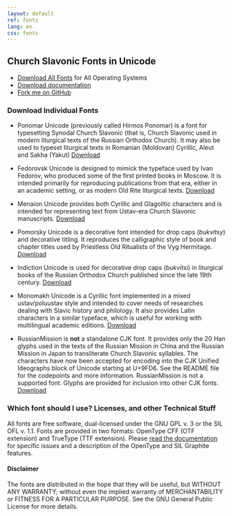 ```yaml
---
layout: default
ref: fonts
lang: en
css: fonts
---
```

## Church Slavonic Fonts in Unicode

* [Download All Fonts](http://www.ponomar.net/files/fonts-churchslavonic.zip) for All Operating Systems
* [Download documentation](http://www.ponomar.net/files/fonts-churchslavonic.pdf)
* [Fork me on GitHub](https://github.com/typiconman/fonts-cu)

### Download Individual Fonts

* Ponomar Unicode (previously called Hirmos Ponomar) is a font for typesetting Synodal Church Slavonic (that is, Church Slavonic used in modern 
  liturgical texts of the Russian Orthodox Church). 
  It may also be used to typeset liturgical texts in Romanian (Moldovan) Cyrillic, Aleut and Sakha (Yakut)
  [Download](http://www.ponomar.net/files/PonomarUnicode.zip)

* Fedorovsk Unicode is designed to mimick the typeface used by Ivan Fedorov, who produced some of the first printed books in Moscow. It is intended 
  primarily for reproducing publications from that era, either in an academic setting, or as modern Old Rite liturgical texts.
  [Download](http://www.ponomar.net/files/FedorovskUnicode.zip)

* Menaion Unicode provides both Cyrillic and Glagolitic characters and is intended for representing text from Ustav-era 
  Church Slavonic manuscripts.
  [Download](http://www.ponomar.net/files/MenaionUnicode.zip)

* Pomorsky Unicode is a decorative font intended for drop caps (<i>bukvitsy</i>) and decorative titling. It reproduces the 
  calligraphic style of book and chapter titles  used by Priestless Old Ritualists of the Vyg Hermitage.
  [Download](http://www.ponomar.net/files/PomorskyUnicode.zip)

* Indiction Unicode is used for decorative drop caps (*bukvitsi*) in liturgical books of the Russian Orthodox Church 
  published since the late 19th century.
  [Download](http://www.ponomar.net/files/IndictionUnicode.zip)

* Monomakh Unicode is a Cyrillic font implemented in a mixed ustav/poluustav style and intended to cover needs of researches 
  dealing with Slavic history and philology. It also provides Latin characters in a similar typeface, which is useful for 
  working with multilingual academic editions.
	[Download](http://www.ponomar.net/files/MonomakhUnicode.zip)

* RussianMission is **not** a standalone CJK font. It provides only the 20 Han glyphs used in the texts of the Russian 
  Mission in China and the Russian Mission in Japan to transliterate Church Slavonic syllables. The characters have now 
  been accepted for encoding into the CJK Unified Ideographs block of Unicode starting at U+9FD6. See the README file for 
  the codepoints and more information. RussianMission is not a supported font. Glyphs are provided for inclusion into 
  other CJK fonts.
  [Download](http://www.ponomar.net/files/RussianMission.zip)

### Which font should I use? Licenses, and other Technical Stuff

All fonts are free software, dual-licensed under the GNU GPL v. 3 or the SIL OFL v. 1.1. 
Fonts are provided in two formats: OpenType CFF (OTF extension) and TrueType (TTF extension). 
Please [read the documentation](http://www.ponomar.net/files/fonts-churchslavonic.pdf) for specific issues and a description 
of the OpenType and SIL Graphite features.

#### Disclaimer

The fonts are distributed in the hope that they will be useful, but WITHOUT ANY WARRANTY; without even the implied warranty 
of MERCHANTABILITY or FITNESS FOR A PARTICULAR PURPOSE.  See the GNU General Public License for more details.
